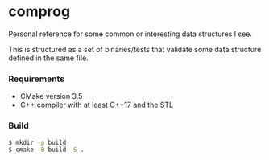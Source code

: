 # comprog

Personal reference for some common or interesting data structures I see.

This is structured as a set of binaries/tests that validate some data structure defined in the same file.

### Requirements

- CMake version 3.5
- C++ compiler with at least C++17 and the STL

### Build

```bash
$ mkdir -p build
$ cmake -B build -S .
```

